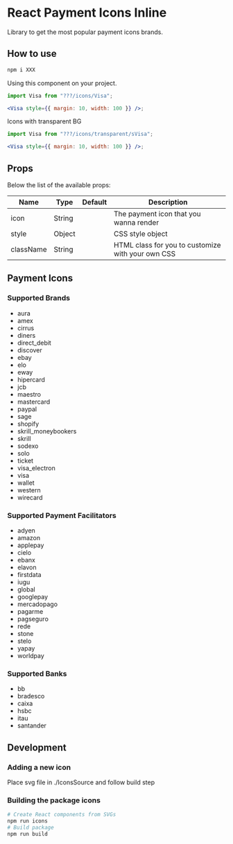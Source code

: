 # React Payment Icons Inline

Library to get the most popular payment icons brands.

## How to use

```sh
npm i XXX
```

Using this component on your project.

```jsx
import Visa from "???/icons/Visa";

<Visa style={{ margin: 10, width: 100 }} />;
```

Icons with transparent BG

```jsx
import Visa from "???/icons/transparent/sVisa";

<Visa style={{ margin: 10, width: 100 }} />;
```

## Props

Below the list of the available props:

| Name      | Type   | Default | Description                                       |
| --------- | ------ | ------- | ------------------------------------------------- |
| icon      | String |         | The payment icon that you wanna render            |
| style     | Object |         | CSS style object                                  |
| className | String |         | HTML class for you to customize with your own CSS |

## Payment Icons

### Supported Brands

- aura
- amex
- cirrus
- diners
- direct_debit
- discover
- ebay
- elo
- eway
- hipercard
- jcb
- maestro
- mastercard
- paypal
- sage
- shopify
- skrill_moneybookers
- skrill
- sodexo
- solo
- ticket
- visa_electron
- visa
- wallet
- western
- wirecard

### Supported Payment Facilitators

- adyen
- amazon
- applepay
- cielo
- ebanx
- elavon
- firstdata
- iugu
- global
- googlepay
- mercadopago
- pagarme
- pagseguro
- rede
- stone
- stelo
- yapay
- worldpay

### Supported Banks

- bb
- bradesco
- caixa
- hsbc
- itau
- santander

## Development

### Adding a new icon

Place svg file in ./IconsSource and follow build step

### Building the package icons

```sh
# Create React components from SVGs
npm run icons
# Build package
npm run build
```
